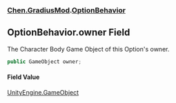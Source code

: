 
### [Chen.GradiusMod](./neHTXX+yFsk1RpXqjkv9zg 'Chen.GradiusMod').[OptionBehavior](./ohhaqrChtGoBlEp-b-hE4w 'Chen.GradiusMod.OptionBehavior')

## OptionBehavior.owner Field
The Character Body Game Object of this Option's owner.  
```csharp
public GameObject owner;
```

#### Field Value
[UnityEngine.GameObject](https://docs.microsoft.com/en-us/dotnet/api/UnityEngine.GameObject 'UnityEngine.GameObject')  

